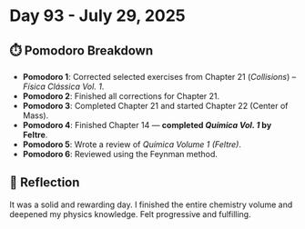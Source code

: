 # Day 93 - July 29, 2025

## ⏱️ Pomodoro Breakdown

- **Pomodoro 1**: Corrected selected exercises from Chapter 21 (*Collisions*) – *Física Clássica Vol. 1*.
- **Pomodoro 2**: Finished all corrections for Chapter 21.
- **Pomodoro 3**: Completed Chapter 21 and started Chapter 22 (Center of Mass).
- **Pomodoro 4**: Finished Chapter 14 — **completed *Química Vol. 1* by Feltre**.
- **Pomodoro 5**: Wrote a review of *Química Volume 1 (Feltre)*.
- **Pomodoro 6**: Reviewed using the Feynman method.

## 💬 Reflection

It was a solid and rewarding day. I finished the entire chemistry volume and deepened my physics knowledge. Felt progressive and fulfilling.
